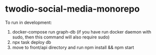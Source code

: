 # twodio-social-media-monorepo

To run in development:
1. docker-compose run graph-db (if you have run docker daemon with sudo, then this command will also require sudo)
2. npx task deploy db
3. move to front/api directory and run npm install && npm start
